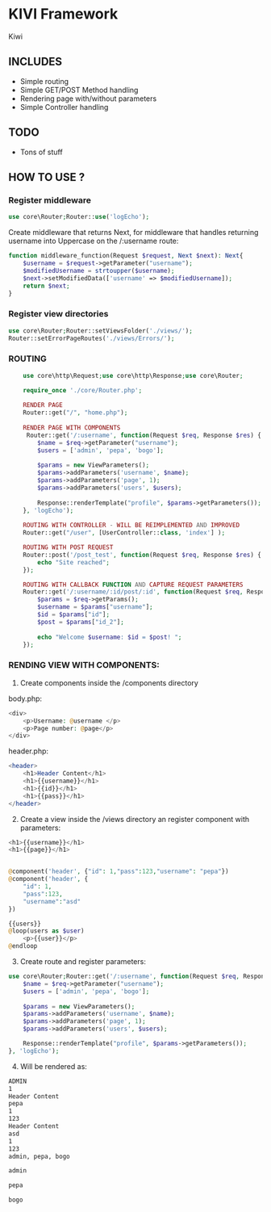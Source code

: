 # KIVI Framework
Kiwi

## INCLUDES
-   Simple routing
-   Simple GET/POST Method handling
-   Rendering page with/without parameters
-   Simple Controller handling

## TODO
-   Tons of stuff

## HOW TO USE ?

### Register middleware

```PHP
use core\Router;Router::use('logEcho');
```
Create middleware that returns Next, for middleware that handles returning username into Uppercase on the /:username route:
```PHP
function middleware_function(Request $request, Next $next): Next{
    $username = $request->getParameter("username");
    $modifiedUsername = strtoupper($username);
    $next->setModifiedData(['username' => $modifiedUsername]);
    return $next;
}
```

### Register view directories

```PHP
use core\Router;Router::setViewsFolder('./views/');
Router::setErrorPageRoutes('./views/Errors/');
```

### ROUTING

```PHP
    use core\http\Request;use core\http\Response;use core\Router;
    
    require_once './core/Router.php';

    RENDER PAGE
    Router::get("/", "home.php");
    
    RENDER PAGE WITH COMPONENTS
     Router::get('/:username', function(Request $req, Response $res) {
        $name = $req->getParameter("username");
        $users = ['admin', 'pepa', 'bogo'];
    
        $params = new ViewParameters();
        $params->addParameters('username', $name);
        $params->addParameters('page', 1);
        $params->addParameters('users', $users);
    
        Response::renderTemplate("profile", $params->getParameters());
    }, 'logEcho');
    
    ROUTING WITH CONTROLLER - WILL BE REIMPLEMENTED AND IMPROVED
    Router::get("/user", [UserController::class, 'index'] );

    ROUTING WITH POST REQUEST
    Router::post('/post_test', function(Request $req, Response $res) {
        echo "Site reached";
    });

    ROUTING WITH CALLBACK FUNCTION AND CAPTURE REQUEST PARAMETERS
    Router::get('/:username/:id/post/:id', function(Request $req, Response $res) {
        $params = $req->getParams();
        $username = $params["username"];
        $id = $params["id"];
        $post = $params["id_2"];
    
        echo "Welcome $username: $id = $post! ";
    });

```

### RENDING VIEW WITH COMPONENTS:

1. Create components inside the /components directory

body.php:
```PHP
<div>
    <p>Username: @username </p>
    <p>Page number: @page</p>
</div>
```
header.php:
```PHP
<header>
    <h1>Header Content</h1>
    <h1>{{username}}</h1>
    <h1>{{id}}</h1>
    <h1>{{pass}}</h1>
</header>
```

2. Create a view inside the /views directory an register component with parameters:
```PHP
<h1>{{username}}</h1>
<h1>{{page}}</h1>


@component('header', {"id": 1,"pass":123,"username": "pepa"})
@component('header', {
    "id": 1,
    "pass":123,
    "username":"asd"
})

{{users}}
@loop(users as $user)
    <p>{{user}}</p>
@endloop

```
3. Create route and register parameters:

```PHP
use core\Router;Router::get('/:username', function(Request $req, Response $res) {
    $name = $req->getParameter("username");
    $users = ['admin', 'pepa', 'bogo'];
    
    $params = new ViewParameters();
    $params->addParameters('username', $name);
    $params->addParameters('page', 1);
    $params->addParameters('users', $users);

    Response::renderTemplate("profile", $params->getParameters());
}, 'logEcho');
```

4. Will be rendered as:
```HTML
ADMIN
1
Header Content
pepa
1
123
Header Content
asd
1
123
admin, pepa, bogo

admin

pepa

bogo
```
